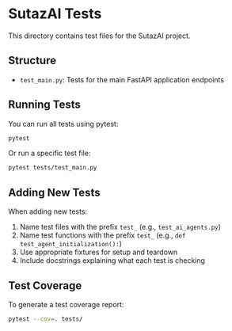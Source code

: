 # SutazAI Tests

This directory contains test files for the SutazAI project.

## Structure

- `test_main.py`: Tests for the main FastAPI application endpoints

## Running Tests

You can run all tests using pytest:

```bash
pytest
```

Or run a specific test file:

```bash
pytest tests/test_main.py
```

## Adding New Tests

When adding new tests:

1. Name test files with the prefix `test_` (e.g., `test_ai_agents.py`)
2. Name test functions with the prefix `test_` (e.g., `def test_agent_initialization():`)
3. Use appropriate fixtures for setup and teardown
4. Include docstrings explaining what each test is checking

## Test Coverage

To generate a test coverage report:

```bash
pytest --cov=. tests/
``` 